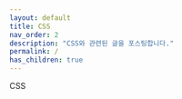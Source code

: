 ```yaml
---
layout: default
title: CSS
nav_order: 2
description: "CSS와 관련된 글을 포스팅합니다."
permalink: /
has_children: true
---
```

CSS